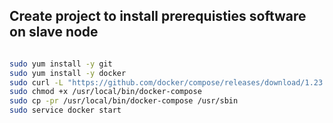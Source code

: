 ## Create project to install prerequisties software on slave node
```sh

sudo yum install -y git
sudo yum install -y docker
sudo curl -L "https://github.com/docker/compose/releases/download/1.23.1/docker-compose-$(uname -s)-$(uname -m)" -o /usr/local/bin/docker-compose
sudo chmod +x /usr/local/bin/docker-compose
sudo cp -pr /usr/local/bin/docker-compose /usr/sbin
sudo service docker start


```



